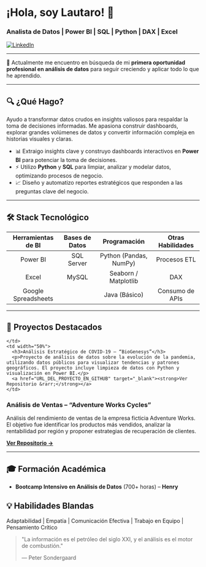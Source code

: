 # ¡Hola, soy Lautaro! 👋 
### Analista de Datos | Power BI | SQL | Python | DAX | Excel

<p align="left"> 
  <a href=https://www.linkedin.com/in/lautaro-portillo-7589451a7/) target="_blank">
    <img src="https://img.shields.io/badge/LinkedIn-0077B5?style=for-the-badge&logo=linkedin&logoColor=white" alt="LinkedIn"/>
  </a>
 

---

🚀 Actualmente me encuentro en búsqueda de mi **primera oportunidad profesional en análisis de datos** para seguir creciendo y aplicar todo lo que he aprendido.

---

## 🔍 ¿Qué Hago?
Ayudo a transformar datos crudos en insights valiosos para respaldar la toma de decisiones informadas. Me apasiona construir dashboards, explorar grandes volúmenes de datos y convertir información compleja en historias visuales y claras.

- 📊 Extraigo insights clave y construyo dashboards interactivos en **Power BI** para potenciar la toma de decisiones.
- ⚡ Utilizo **Python** y **SQL** para limpiar, analizar y modelar datos, optimizando procesos de negocio.
- 📈 Diseño y automatizo reportes estratégicos que responden a las preguntas clave del negocio.

---

## 🛠️ Stack Tecnológico

| Herramientas de BI | Bases de Datos | Programación | Otras Habilidades |
| :---: | :---: | :---: | :---: |
| Power BI | SQL Server | Python (Pandas, NumPy) | Procesos ETL |
| Excel | MySQL | Seaborn / Matplotlib | DAX |
| Google Spreadsheets | | Java (Básico) | Consumo de APIs |

---

## 🚀 Proyectos Destacados


    </td>
    <td width="50%">
      <h3>Análisis Estratégico de COVID-19 – “BioGenesys”</h3>
      <p>Proyecto de análisis de datos sobre la evolución de la pandemia, utilizando datos públicos para visualizar tendencias y patrones geográficos. El proyecto incluye limpieza de datos con Python y visualización en Power BI.</p>
      <a href="URL_DEL_PROYECTO_EN_GITHUB" target="_blank"><strong>Ver Repositorio &rarr;</strong></a>
    </td>
  </tr>
  <tr>
    <td width="50%">
      <h3>Análisis de Ventas – “Adventure Works Cycles”</h3>
      <p>Análisis del rendimiento de ventas de la empresa ficticia Adventure Works. El objetivo fue identificar los productos más vendidos, analizar la rentabilidad por región y proponer estrategias de recuperación de clientes.</p>
      <a href="URL_DEL_PROYECTO_EN_GITHUB" target="_blank"><strong>Ver Repositorio &rarr;</strong></a>
    </td>
    <td width="50%">
      </td>
  </tr>
</table>

---

## 🎓 Formación Académica
- **Bootcamp Intensivo en Análisis de Datos** (700+ horas) – **Henry**

## 💡 Habilidades Blandas
Adaptabilidad | Empatía | Comunicación Efectiva | Trabajo en Equipo | Pensamiento Crítico

> "La información es el petróleo del siglo XXI, y el análisis es el motor de combustión."
>
> — Peter Sondergaard

